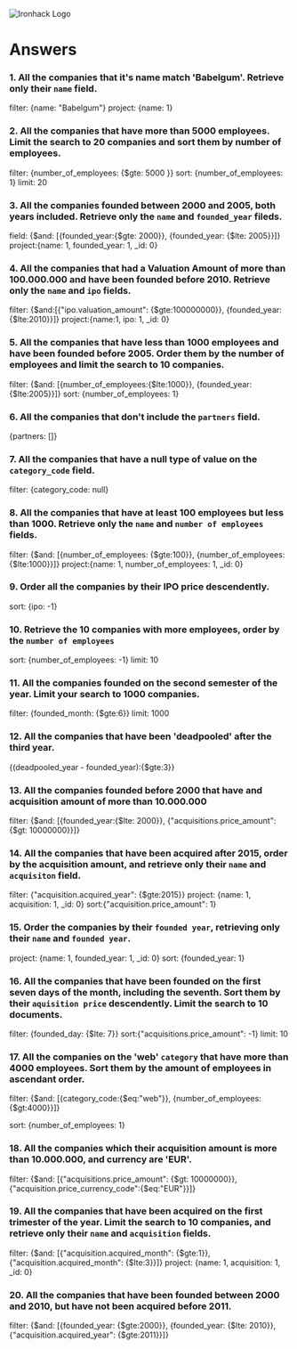 ![Ironhack Logo](https://i.imgur.com/1QgrNNw.png)

# Answers

### 1. All the companies that it's name match 'Babelgum'. Retrieve only their `name` field.

filter: {name: "Babelgum"}
project: {name: 1}

### 2. All the companies that have more than 5000 employees. Limit the search to 20 companies and sort them by **number of employees**.

filter: {number_of_employees: {$gte: 5000 }}
sort: {number_of_employees: 1}
limit: 20

### 3. All the companies founded between 2000 and 2005, both years included. Retrieve only the `name` and `founded_year` fileds.

field: {$and: [{founded_year:{$gte: 2000}}, {founded_year: {$lte: 2005}}]}
project:{name: 1, founded_year: 1, _id: 0}

### 4. All the companies that had a Valuation Amount of more than 100.000.000 and have been founded before 2010. Retrieve only the `name` and `ipo` fields.

filter: {$and:[{"ipo.valuation_amount": {$gte:100000000}}, {founded_year:{$lte:2010}}]}
project:{name:1, ipo: 1, _id: 0}

### 5. All the companies that have less than 1000 employees and have been founded before 2005. Order them by the number of employees and limit the search to 10 companies.

filter: {$and: [{number_of_employees:{$lte:1000}}, {founded_year: {$lte:2005}}]}
sort: {number_of_employees: 1}

### 6. All the companies that don't include the `partners` field.

{partners: []}

### 7. All the companies that have a null type of value on the `category_code` field.

filter: {category_code: null}

### 8. All the companies that have at least 100 employees but less than 1000. Retrieve only the `name` and `number of employees` fields.
filter: {$and: [{number_of_employees: {$gte:100}}, {number_of_employees: {$lte:1000}}]}
project:{name: 1, number_of_employees: 1, _id: 0}

### 9. Order all the companies by their IPO price descendently.

sort: {ipo: -1}

### 10. Retrieve the 10 companies with more employees, order by the `number of employees`

sort: {number_of_employees: -1}
limit: 10

### 11. All the companies founded on the second semester of the year. Limit your search to 1000 companies.

filter: {founded_month: {$gte:6}}
limit: 1000

### 12. All the companies that have been 'deadpooled' after the third year.

{(deadpooled_year - founded_year):{$gte:3}}

### 13. All the companies founded before 2000 that have and acquisition amount of more than 10.000.000

filter: {$and: [{founded_year:{$lte: 2000}}, {"acquisitions.price_amount": {$gt: 10000000}}]}

### 14. All the companies that have been acquired after 2015, order by the acquisition amount, and retrieve only their `name` and `acquisiton` field.

filter: {"acquisition.acquired_year": {$gte:2015}}
project: {name: 1, acquisition: 1, _id: 0}
sort:{"acquisition.price_amount": 1}

### 15. Order the companies by their `founded year`, retrieving only their `name` and `founded year`.

project: {name: 1, founded_year: 1, _id: 0}
sort: {founded_year: 1}

### 16. All the companies that have been founded on the first seven days of the month, including the seventh. Sort them by their `aquisition price` descendently. Limit the search to 10 documents.

filter: {founded_day: {$lte: 7}}
sort:{"acquisitions.price_amount": -1}
limit: 10

### 17. All the companies on the 'web' `category` that have more than 4000 employees. Sort them by the amount of employees in ascendant order.

filter: {$and: [{category_code:{$eq:"web"}}, {number_of_employees: {$gt:4000}}]}

sort: {number_of_employees: 1}

### 18. All the companies which their acquisition amount is more than 10.000.000, and currency are 'EUR'.

filter: {$and: [{"acquisitions.price_amount": {$gt: 10000000}}, {"acquisition.price_currency_code":{$eq:"EUR"}}]} 

### 19. All the companies that have been acquired on the first trimester of the year. Limit the search to 10 companies, and retrieve only their `name` and `acquisition` fields.

filter: {$and: [{"acquisition.acquired_month": {$gte:1}}, {"acquisition.acquired_month": {$lte:3}}]}
project: {name: 1, acquisition: 1, _id: 0}

### 20. All the companies that have been founded between 2000 and 2010, but have not been acquired before 2011.

filter: {$and: [{founded_year: {$gte:2000}}, {founded_year: {$lte: 2010}}, {"acquisition.acquired_year": {$gte:2011}}]}
